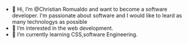 - 👋 Hi, I’m @Christian Romualdo and want to become a software developer. I'm passionate about software and I would like to leard as many technologys as possible 
- 👀 I’m interested in the web development.
- 🌱 I’m currently learning CSS,software Engineering.


<!---
ChristianRomualdo/ChristianRomualdo is a ✨ special ✨ repository because its `README.md` (this file) appears on your GitHub profile.
You can click the Preview link to take a look at your changes.
--->
